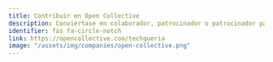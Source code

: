 ```yaml
---
title: Contribuir en Open Collective
description: Conviértase en colaborador, patrocinador o patrocinador para respaldar los esfuerzos de Techqueria para crear la comunidad más grande de profesionales de Latinx en tecnología.
identifier: fas fa-circle-notch
link: https://opencollective.com/techqueria
image: "/assets/img/companies/open-collective.png"
---
```

